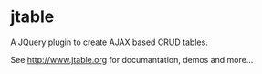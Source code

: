 jtable
======

A JQuery plugin to create AJAX based CRUD tables.

See http://www.jtable.org for documantation, demos and more...
